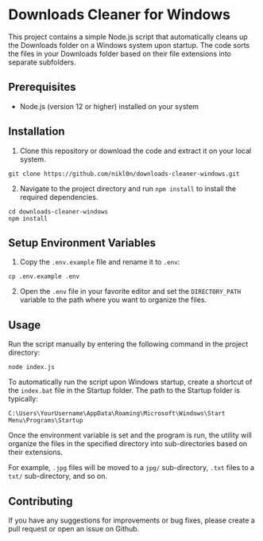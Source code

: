 # Downloads Cleaner for Windows

This project contains a simple Node.js script that automatically cleans up the Downloads folder on a Windows system upon startup. The code sorts the files in your Downloads folder based on their file extensions into separate subfolders.

## Prerequisites

- Node.js (version 12 or higher) installed on your system

## Installation

1. Clone this repository or download the code and extract it on your local system.

```
git clone https://github.com/nikl0n/downloads-cleaner-windows.git
```

2. Navigate to the project directory and run `npm install` to install the required dependencies.

```
cd downloads-cleaner-windows
npm install
```

## Setup Environment Variables
1. Copy the `.env.example` file and rename it to `.env`:
```
cp .env.example .env
```
2. Open the `.env` file in your favorite editor and set the `DIRECTORY_PATH` variable to the path where you want to organize the files.

## Usage

Run the script manually by entering the following command in the project directory:

```
node index.js
```

To automatically run the script upon Windows startup, create a shortcut of the `index.bat` file in the Startup folder. The path to the Startup folder is typically:

```
C:\Users\YourUsername\AppData\Roaming\Microsoft\Windows\Start Menu\Programs\Startup
```

Once the environment variable is set and the program is run, the utility will organize the files in the specified directory into sub-directories based on their extensions.

For example, `.jpg` files will be moved to a `jpg/` sub-directory, `.txt` files to a `txt/` sub-directory, and so on.

## Contributing

If you have any suggestions for improvements or bug fixes, please create a pull request or open an issue on Github.